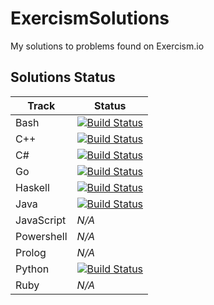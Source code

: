 # ExercismSolutions
My solutions to problems found on Exercism.io

## Solutions Status

| Track | Status |
| --- | --- |
| Bash | [![Build Status](https://travis-ci.com/cmccandless/ExercismSolutions-bash.svg?branch=master)](https://travis-ci.com/cmccandless/ExercismSolutions-bash) |
| C++ | [![Build Status](https://travis-ci.com/cmccandless/ExercismSolutions-cpp.svg?branch=master)](https://travis-ci.com/cmccandless/ExercismSolutions-cpp) |
| C# | [![Build Status](https://travis-ci.com/cmccandless/ExercismSolutions-csharp.svg?branch=master)](https://travis-ci.com/cmccandless/ExercismSolutions-csharp) |
| Go | [![Build Status](https://travis-ci.com/cmccandless/ExercismSolutions-go.svg?branch=master)](https://travis-ci.com/cmccandless/ExercismSolutions-go) |
| Haskell | [![Build Status](https://travis-ci.com/cmccandless/ExercismSolutions-haskell.svg?branch=master)](https://travis-ci.com/cmccandless/ExercismSolutions-haskell) |
| Java | [![Build Status](https://travis-ci.com/cmccandless/ExercismSolutions-java.svg?branch=master)](https://travis-ci.com/cmccandless/ExercismSolutions-java) |
| JavaScript | *N/A* |
| Powershell | *N/A* |
| Prolog | *N/A* |
| Python | [![Build Status](https://travis-ci.com/cmccandless/ExercismSolutions-python.svg?branch=master)](https://travis-ci.com/cmccandless/ExercismSolutions-python) |
| Ruby | *N/A* |
